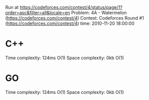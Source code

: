 Run at https://codeforces.com/contest/4/status/page/1?order=asc&filter=all&locale=en
Problem: 4A - Watermelon (https://codeforces.com/contest/4)
Contest: Codeforces Round #1 (https://codeforces.com/contest/4)
time: 2010-11-20 18:00:00

# C++
  Time complexity: 124ms O(1)
  Space complexity: 0kb O(1)

# GO
  Time complexity: 124ms O(1)
  Space complexity: 0kb O(1)